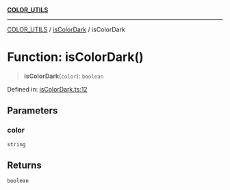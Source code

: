 [**COLOR_UTILS**](../../README.md)

***

[COLOR_UTILS](../../README.md) / [isColorDark](../README.md) / isColorDark

# Function: isColorDark()

> **isColorDark**(`color`): `boolean`

Defined in: [isColorDark.ts:12](https://github.com/dailker/everyutil/blob/e265d7544f4e799da268d038a0a464c889a18367/src/color/isColorDark.ts#L12)

## Parameters

### color

`string`

## Returns

`boolean`
